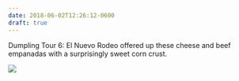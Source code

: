 ```yaml
---
date: 2018-06-02T12:26:12-0600
draft: true
---
```




Dumpling Tour 6: El Nuevo Rodeo offered up these cheese and beef empanadas with a surprisingly sweet corn crust.

![](/images/2018/02bb5d9e2f.jpg)



